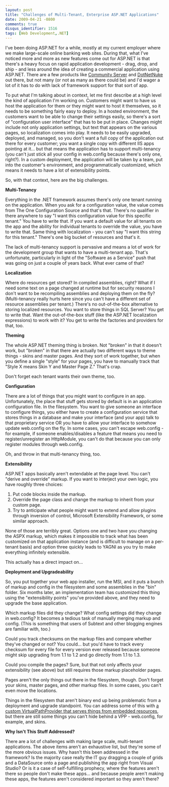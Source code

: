 ```yaml
---
layout: post
title: "Challenges of Multi-Tenant, Enterprise ASP.NET Applications"
date: 2009-04-21 -0800
comments: true
disqus_identifier: 1516
tags: [Web Development,.NET]
---
```

I've been doing ASP.NET for a while, mostly at my current employer where
we make large-scale online banking web sites. During that, what I've
noticed more and more as new features come out for ASP.NET is that
there's a heavy focus on rapid application development - drag, drop, and
ship - and less around the idea of creating a commercial application
using ASP.NET. There are a few products like [Community
Server](http://communityserver.com/) and
[DotNetNuke](http://www.dotnetnuke.com) out there, but not many (or not
as many as there could be) and I'd wager a lot of it has to do with lack
of framework support for that sort of app.

To put what I'm talking about in context, let me first describe at a
high level the kind of application I'm working on. Customers might want
to have us host the application for them or they might want to host it
themselves, so it needs to be something fairly easy to deploy. In a
hosted environment, the customers want to be able to change their
settings easily, so there's a sort of "configuration user interface"
that has to be put in place. Changes might include not only application
settings, but text that appears on the various pages, so localization
comes into play. It needs to be easily upgraded, deployed, and managed,
so you don't want a full copy of the application out there for every
customer; you want a single copy with different IIS apps pointing at
it... but that means the application has to support multi-tenancy (you
can't just stick all your config in web.config because there's only one,
right?). In a custom deployment, the application will be taken by a
team, put into the customer's environment, and programmatically
customized, which means it needs to have a lot of extensibility points.

So, with that context, here are the big challenges.

**Multi-Tenancy**

Everything in the .NET framework assumes there's only one tenant running
on the application. When you ask for a configuration value, the value
comes from The One Configuration Source and that's that. There's no
qualifier in there anywhere to say "I want this configuration value for
this specific tenant." You have to write that. If you want a default
value for all tenants on the app and the ability for individual tenants
to override the value, you have to write that. Same thing with
localization - you can't say "I want this string for this tenant."
There's one big bucket of resources and that's it.

The lack of multi-tenancy support is pervasive and means a lot of work
for the development group that wants to have a multi-tenant app. That's
unfortunate, particularly in light of the "Software as a Service" push
that was going on just a couple of years back. What ever came of that?

**Localization**

Where do resources get stored? In compiled assemblies, right? What if I
need some text on a page changed at runtime but for security reasons I
don't want to be recompiling assemblies and deploying them on the fly?
(Multi-tenancy really hurts here since you can't have a different set of
resource assemblies per tenant.) There's no out-of-the-box alternative
to storing localized resources. You want to store things in SQL Server?
You get to write that. Want the out-of-the-box stuff (like the ASP.NET
localization expressions) to work with it? You get to write the
factories and providers for that, too.

**Theming**

The whole ASP.NET theming thing is broken. Not "broken" in that it
doesn't work, but "broken" in that there are actually two different ways
to theme things - skins and master pages. And they sort of work
together, but when you define a single "style" for your pages, you have
to manually track that "Style X means Skin Y and Master Page Z." That's
crap.

Don't forget each tenant wants their own theme, too.

**Configuration**

There are a lot of things that you might want to configure in an app.
Unfortunately, the place that stuff gets stored by default is in an
application configuration file. In the filesystem. You want to give
someone an interface to configure things, you either have to create a
configuration service that stores things in a database and make your
interface (and your app) talk to that proprietary service OR you have to
allow your interface to somehow update web.config on the fly. In some
cases, you can't escape web.config - for example, if someone
enables/disables a feature that means you need to register/unregister an
HttpModule, you can't do that because you can only register modules
through web.config.

Oh, and throw in that multi-tenancy thing, too.

**Extensibility**

ASP.NET apps basically aren't extendable at the page level. You can't
"derive and override" markup. If you want to interject your own logic,
you have roughly three choices:

1.  Put code blocks inside the markup.
2.  Override the page class and change the markup to inherit from your
    custom page.
3.  Try to anticipate what people might want to extend and allow plugins
    through inversion of control, Microsoft Extensibility Framework, or
    some similar approach.

None of those are terribly great. Options one and two have you changing
the ASPX markup, which makes it impossible to track what has been
customized on that application instance (and is difficult to manage on a
per-tenant basis) and option three quickly leads to YAGNI as you try to
make everything infinitely extensible.

This actually has a direct impact on...

**Deployment and Upgradeability**

So, you put together your web app installer, run the MSI, and it puts a
bunch of markup and config in the filesystem and some assemblies in the
"bin" folder. Six months later, an implementation team has customized
this thing using the "extensibility points" you've provided above, and
they need to upgrade the base application.

Which markup files did they change? What config settings did they change
in web.config? It becomes a tedious task of manually merging markup and
config. (This is something that users of Subtext and other blogging
engines are familiar with, too.)

Could you track checksums on the markup files and compare whether
they've changed or not? You could... but you'd have to track every
checksum for every file for every version ever released because someone
might skip upgrading from 1.1 to 1.2 and go directly from 1.1 to 1.3.

Could you compile the pages? Sure, but that not only affects your
extensibility (see above) but still requires those markup placeholder
pages.

Pages aren't the only things out there in the filesystem, though. Don't
forget your skins, master pages, and other markup files. In some cases,
you can't even move the locations.

Things in the filesystem that aren't binary end up being problematic
from a deployment and upgrade standpoint. You can address some of this
with [a custom VirtualPathProvider that serves things from embedded
resources](/archive/2007/07/13/embeddedresourcepathprovider---binary-only-asp.net-2.0.aspx),
but there are still some things you can't hide behind a VPP -
web.config, for example, and skins.

**Why Isn't This Stuff Addressed?**

There are a lot of challenges with making large scale, multi-tenant
applications. The above items aren't an exhaustive list, but they're
some of the more obvious issues. Why hasn't this been addressed in the
framework? Is the majority case really the IT guy dragging a couple of
grids and a DataSource onto a page and publishing the app right from
Visual Studio? Or is it a case of self-fulfilling prophecy, where the
features aren't there so people don't make these apps... and because
people aren't making these apps, the features aren't considered
important so they aren't there?


